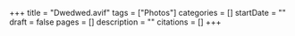 +++
title = "Dwedwed.avif"
tags = ["Photos"]
categories = []
startDate = ""
draft = false
pages = []
description = ""
citations = []
+++
